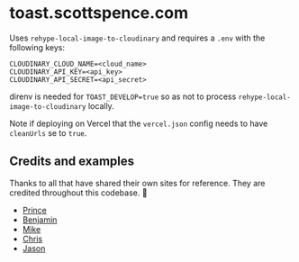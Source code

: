 # toast.scottspence.com

Uses `rehype-local-image-to-cloudinary` and requires a `.env` with the
following keys:

```
CLOUDINARY_CLOUD_NAME=<cloud_name>
CLOUDINARY_API_KEY=<api_key>
CLOUDINARY_API_SECRET=<api_secret>
```

direnv is needed for `TOAST_DEVELOP=true` so as not to process
`rehype-local-image-to-cloudinary` locally.

Note if deploying on Vercel that the `vercel.json` config needs to
have `cleanUrls` se to `true`.

## Credits and examples

Thanks to all that have shared their own sites for reference. They are
credited throughout this codebase. 🙏

- [Prince]
- [Benjamin]
- [Mike]
- [Chris]
- [Jason]

<!-- Links -->

[prince]: https://github.com/maxcell/prince-toast/
[benjamin]: https://github.com/lannonbr/Portfolio
[mike]: https://github.com/m-allanson/garden/
[chris]:
  https://github.com/ChristopherBiscardi/christopherbiscardi.github.com/
[jason]: https://github.com/jlengstorf/jason.af/
